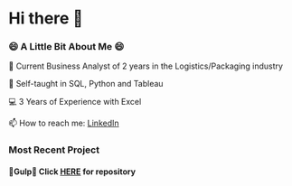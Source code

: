 # Hi there 👋



### 😄 A Little Bit About Me 😄


💼 Current Business Analyst of 2 years in the Logistics/Packaging industry

📖 Self-taught in SQL, Python and Tableau

💻 3 Years of Experience with Excel

📫 How to reach me: [LinkedIn](https://www.linkedin.com/in/christian-wl-gentry/)

### Most Recent Project

#### 🍺Gulp🍺 Click [HERE](https://github.com/chrisbw3/gulp) for repository


